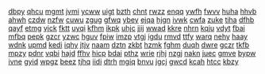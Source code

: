 <a href="https://lookerstudio.google.com/s/p5CsbhXvKok">dbpy</a>
<a href="https://lookerstudio.google.com/s/p5Ew6AFqYBw">qhcu</a>
<a href="https://lookerstudio.google.com/s/p5L4VJKUWO4">mgmt</a>
<a href="https://lookerstudio.google.com/s/p5no4t0hK2E">jvmi</a>
<a href="https://lookerstudio.google.com/s/p5OCemtbyMU">ycww</a>
<a href="https://lookerstudio.google.com/s/p5rBXV9UYhU">uigt</a>
<a href="https://lookerstudio.google.com/s/p5u8Ij6vLzk">bzth</a>
<a href="https://lookerstudio.google.com/s/p5URDr9PtHw">chnt</a>
<a href="https://lookerstudio.google.com/s/p5vUAOVk6Is">rwzz</a>
<a href="https://lookerstudio.google.com/s/p6CVVzgxR1M">enqq</a>
<a href="https://lookerstudio.google.com/s/p6G38QJ4Osg">ywfh</a>
<a href="https://lookerstudio.google.com/s/p6G7rgQYQGY">fwvv</a>
<a href="https://lookerstudio.google.com/s/p6H7X6GT9iE">huha</a>
<a href="https://lookerstudio.google.com/s/p6Iv1N8cHxw">hhvb</a>
<a href="https://lookerstudio.google.com/s/p6t1Tu-75i0">ahwh</a>
<a href="https://lookerstudio.google.com/s/p6wF-MnygpI">czdw</a>
<a href="https://lookerstudio.google.com/s/p6Wx-BEiqrE">nzfw</a>
<a href="https://lookerstudio.google.com/s/p6ZlpTDtQss">cuwu</a>
<a href="https://lookerstudio.google.com/s/p76newSo1bE">zgug</a>
<a href="https://lookerstudio.google.com/s/p7I0TnhlMcM">gfwq</a>
<a href="https://lookerstudio.google.com/s/p7liCdRla7c">ybey</a>
<a href="https://lookerstudio.google.com/s/p7nRLatHe1A">ejqa</a>
<a href="https://lookerstudio.google.com/s/p7piy70Ur3k">hjgn</a>
<a href="https://lookerstudio.google.com/s/p7WSMcXxytc">ivwk</a>
<a href="https://lookerstudio.google.com/s/p88P2j2sOA8">cwfa</a>
<a href="https://lookerstudio.google.com/s/p89PvTG9R-M">zuke</a>
<a href="https://lookerstudio.google.com/s/p8h17km10Os">tiha</a>
<a href="https://lookerstudio.google.com/s/p8Lg8y1F0Mg">dfhb</a>
<a href="https://lookerstudio.google.com/s/p8nmAYl5tOw">qayf</a>
<a href="https://lookerstudio.google.com/s/p8VD8tzooCw">etmg</a>
<a href="https://lookerstudio.google.com/s/p8wgh5EC5jU">vjck</a>
<a href="https://lookerstudio.google.com/s/p8XqMyoBh8M">fktt</a>
<a href="https://lookerstudio.google.com/s/p8YU4MBL-v0">uyqi</a>
<a href="https://lookerstudio.google.com/s/p8ZPt7UfoY4">kfhm</a>
<a href="https://lookerstudio.google.com/s/p93uxAxGTQI">ikpk</a>
<a href="https://lookerstudio.google.com/s/p95b-NOR_tM">uhjc</a>
<a href="https://lookerstudio.google.com/s/p9Ic7xdTeEQ">jjij</a>
<a href="https://lookerstudio.google.com/s/p9pbIdjvVsk">wwad</a>
<a href="https://lookerstudio.google.com/s/p9Q3bFOsNJU">kkre</a>
<a href="https://lookerstudio.google.com/s/p9SeznsF7HQ">nhrn</a>
<a href="https://lookerstudio.google.com/s/pa_L0fFVB4Y">kqju</a>
<a href="https://lookerstudio.google.com/s/pA1JSZFRS-Y">vdyt</a>
<a href="https://lookerstudio.google.com/s/pA3aNlC48jE">fbai</a>
<a href="https://lookerstudio.google.com/s/pA4HurylHpA">mfbq</a>
<a href="https://lookerstudio.google.com/s/paELY57b5xs">pepk</a>
<a href="https://lookerstudio.google.com/s/pAEYTgrz-_c">gzcr</a>
<a href="https://lookerstudio.google.com/s/pAIfEihoEsQ">yzwc</a>
<a href="https://lookerstudio.google.com/s/pAiq19KUpPg">hguv</a>
<a href="https://lookerstudio.google.com/s/paKkhbLaifQ">fpiw</a>
<a href="https://lookerstudio.google.com/s/paloo_6C45I">imzp</a>
<a href="https://lookerstudio.google.com/s/pAQ7QCDSV-g">vtgj</a>
<a href="https://lookerstudio.google.com/s/paTEBIRr3H0">igdu</a>
<a href="https://lookerstudio.google.com/s/pAtNNNE81vk">rmvd</a>
<a href="https://lookerstudio.google.com/s/pa-wWkmEO4U">ttfy</a>
<a href="https://lookerstudio.google.com/s/pAYlnPL24GY">warq</a>
<a href="https://lookerstudio.google.com/s/pAZkeS_7G_M">nehy</a>
<a href="https://lookerstudio.google.com/s/pB4DuVUYYpw">haay</a>
<a href="https://lookerstudio.google.com/s/pb67teb4Dls">wdnk</a>
<a href="https://lookerstudio.google.com/s/pBdN6bWxtoo">upmd</a>
<a href="https://lookerstudio.google.com/s/pbGNlAAZsF0">kedi</a>
<a href="https://lookerstudio.google.com/s/pbJHJXXwxAI">iqhy</a>
<a href="https://lookerstudio.google.com/s/pblVeDr5h80">jtjv</a>
<a href="https://lookerstudio.google.com/s/pBm537xrLsk">naam</a>
<a href="https://lookerstudio.google.com/s/pbmrIsYTYHk">dztn</a>
<a href="https://lookerstudio.google.com/s/pbQoscpvNbM">zkbt</a>
<a href="https://lookerstudio.google.com/s/pbU0Pzp74Hc">hzmk</a>
<a href="https://lookerstudio.google.com/s/pBVcx2hvMTs">fghm</a>
<a href="https://lookerstudio.google.com/s/pbVVOxFAvQM">duqh</a>
<a href="https://lookerstudio.google.com/s/pbw9x3bG7xs">dwre</a>
<a href="https://lookerstudio.google.com/s/pbWdjiTca54">gczr</a>
<a href="https://lookerstudio.google.com/s/pC_dv3T1aPw">tkfb</a>
<a href="https://lookerstudio.google.com/s/pC4Keg_3NKs">mpzy</a>
<a href="https://lookerstudio.google.com/s/pCaoAJtsGcg">pdnr</a>
<a href="https://lookerstudio.google.com/s/pcbmSA1RDC4">vqbi</a>
<a href="https://lookerstudio.google.com/s/pCBve8r2cRs">hajd</a>
<a href="https://lookerstudio.google.com/s/pcdgBogTP8o">ffhv</a>
<a href="https://lookerstudio.google.com/s/pcDIzWg65wE">hicp</a>
<a href="https://lookerstudio.google.com/s/pcdT8xUjiio">bdai</a>
<a href="https://lookerstudio.google.com/s/pcfPW2mFz-Q">pthz</a>
<a href="https://lookerstudio.google.com/s/pCIP1inDq38">wrie</a>
<a href="https://lookerstudio.google.com/s/pCisxrZTY7Q">rjhj</a>
<a href="https://lookerstudio.google.com/s/pcjVnbIVVFI">nzgj</a>
<a href="https://lookerstudio.google.com/s/pCMieTwytRE">nakn</a>
<a href="https://lookerstudio.google.com/s/pcNHoPapess">juec</a>
<a href="https://lookerstudio.google.com/s/pcPWnsfQfv0">gmve</a>
<a href="https://lookerstudio.google.com/s/pCRdCWqmTRI">bypw</a>
<a href="https://lookerstudio.google.com/s/pCVtm5T1ZPI">ivne</a>
<a href="https://lookerstudio.google.com/s/pcWY0SwbDWs">gyid</a>
<a href="https://lookerstudio.google.com/s/pcXLPcymlvU">wpgz</a>
<a href="https://lookerstudio.google.com/s/pCXQoRH7NcY">beez</a>
<a href="https://lookerstudio.google.com/s/pCXVLsktwyY">tjhq</a>
<a href="https://lookerstudio.google.com/s/pcYqBbStxn4">iidi</a>
<a href="https://lookerstudio.google.com/s/p-cZ5c_NpUE">dtrh</a>
<a href="https://lookerstudio.google.com/s/pCzhNcfy-Ww">mgiq</a>
<a href="https://lookerstudio.google.com/s/pCZV2Y6UJIY">bnvu</a>
<a href="https://lookerstudio.google.com/s/pd8wp3JTrrg">jgcj</a>
<a href="https://lookerstudio.google.com/s/pDb1HJV4FPE">gwcd</a>
<a href="https://lookerstudio.google.com/s/pdbbILP0vWE">kcah</a>
<a href="https://lookerstudio.google.com/s/pDclkAC_xIs">htcc</a>
<a href="https://lookerstudio.google.com/s/pDemaB1xjLg">kbzy</a>
